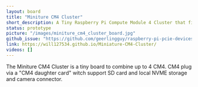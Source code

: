 ```yaml
---
layout: board
title: "Miniture CM4 Cluster"
short_description: A Tiny Raspberry Pi Compute Module 4 Cluster that fits on top of a RPI 4.
status: prototype
picture: "/images/miniture_cm4_cluster_board.jpg"
github_issue: "https://github.com/geerlingguy/raspberry-pi-pcie-devices/issues/340"
link: https://will127534.github.io/Miniature-CM4-Cluster/
videos: []
---
```

The Miniture CM4 Cluster is a tiny board to combine up to 4 CM4. CM4 plug via a "CM4 daughter card" witch support SD card and local NVME storage and camera connector.

